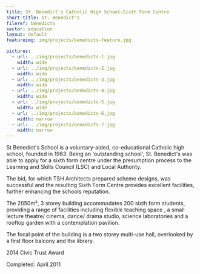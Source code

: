 ```yaml
---
title: St. Benedict's Catholic High School-Sixth Form Centre
short-title: St. Benedict's
fileref: benedicts
sector: education
layout: default
featureimg: img/projects/benedicts-feature.jpg

pictures:
  - url: ../img/projects/benedicts-1.jpg
    width: wide
  - url: ../img/projects/benedicts-2.jpg
    width: wide
  - url: ../img/projects/benedicts-3.jpg
    width: wide
  - url: ../img/projects/benedicts-4.jpg
    width: wide
  - url: ../img/projects/benedicts-5.jpg
    width: wide
  - url: ../img/projects/benedicts-6.jpg
    width: narrow
  - url: ../img/projects/benedicts-7.jpg
    width: narrow
---
```


St Benedict's School is a voluntary-aided, co-educational Catholic high school, founded in 1963. Being an 'outstanding school', St. Benedict's was able to apply for a sixth form centre under the presumption process to the Learning and Skills Council (LSC) and Local Authority.

The bid, for which TSH Architects prepared scheme designs, was successful and the resulting Sixth Form Centre provides excellent facilities, further enhancing the schools reputation.

The 2050m², 3 storey building accommodates 200 sixth form students, providing a range of facilities including flexible teaching space , a small lecture theatre/ cinema, dance/ drama studio, science laboratories and a rooftop garden with a contemplation pavilion.

The focal point of the building is a two storey multi-use hall, overlooked by a first floor balcony and the library.

2014 Civic Trust Award


Completed: April 2011

